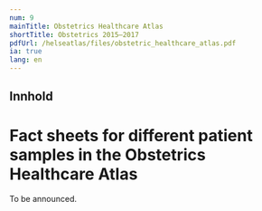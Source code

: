 ```yaml
---
num: 9
mainTitle: Obstetrics Healthcare Atlas
shortTitle: Obstetrics 2015–2017
pdfUrl: /helseatlas/files/obstetric_healthcare_atlas.pdf
ia: true
lang: en
---
```


## Innhold

# Fact sheets for different patient samples in the Obstetrics Healthcare Atlas

To be announced.
